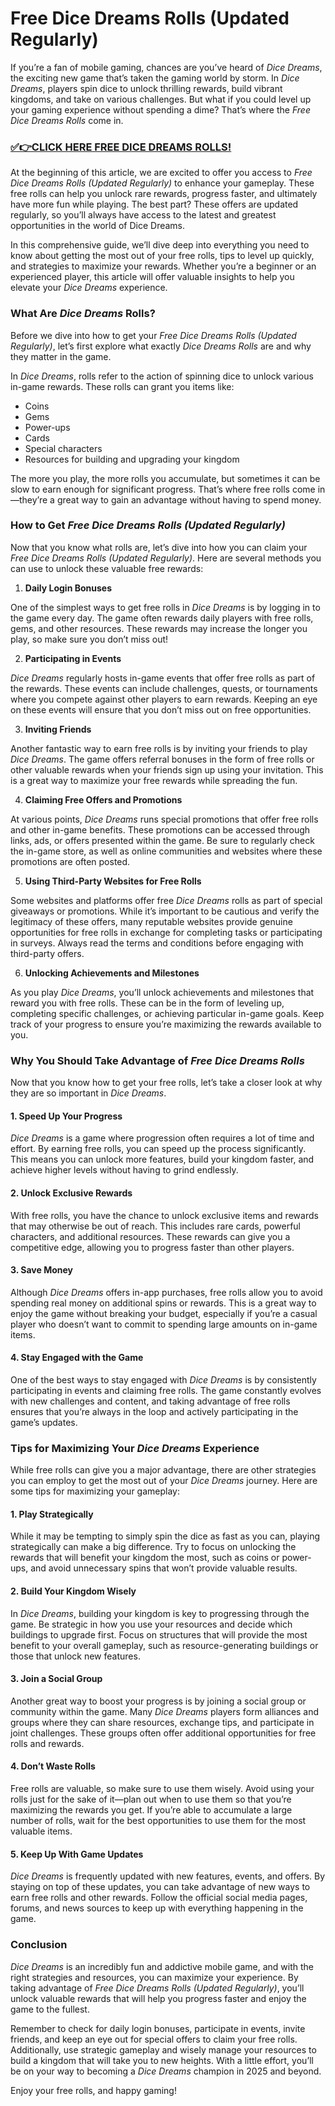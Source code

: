 # Free Dice Dreams Rolls (Updated Regularly)

If you’re a fan of mobile gaming, chances are you’ve heard of *Dice Dreams*, the exciting new game that’s taken the gaming world by storm. In *Dice Dreams*, players spin dice to unlock thrilling rewards, build vibrant kingdoms, and take on various challenges. But what if you could level up your gaming experience without spending a dime? That’s where the *Free Dice Dreams Rolls* come in.

### [✅👉CLICK HERE FREE DICE DREAMS ROLLS!](https://justfree.xyz/dice/dreams/)

At the beginning of this article, we are excited to offer you access to *Free Dice Dreams Rolls (Updated Regularly)* to enhance your gameplay. These free rolls can help you unlock rare rewards, progress faster, and ultimately have more fun while playing. The best part? These offers are updated regularly, so you’ll always have access to the latest and greatest opportunities in the world of Dice Dreams.

In this comprehensive guide, we’ll dive deep into everything you need to know about getting the most out of your free rolls, tips to level up quickly, and strategies to maximize your rewards. Whether you’re a beginner or an experienced player, this article will offer valuable insights to help you elevate your *Dice Dreams* experience.

### What Are *Dice Dreams* Rolls?

Before we dive into how to get your *Free Dice Dreams Rolls (Updated Regularly)*, let’s first explore what exactly *Dice Dreams Rolls* are and why they matter in the game.

In *Dice Dreams*, rolls refer to the action of spinning dice to unlock various in-game rewards. These rolls can grant you items like:

- Coins
- Gems
- Power-ups
- Cards
- Special characters
- Resources for building and upgrading your kingdom

The more you play, the more rolls you accumulate, but sometimes it can be slow to earn enough for significant progress. That’s where free rolls come in—they’re a great way to gain an advantage without having to spend money.

### How to Get *Free Dice Dreams Rolls (Updated Regularly)*

Now that you know what rolls are, let’s dive into how you can claim your *Free Dice Dreams Rolls (Updated Regularly)*. Here are several methods you can use to unlock these valuable free rewards:

1. **Daily Login Bonuses**

One of the simplest ways to get free rolls in *Dice Dreams* is by logging in to the game every day. The game often rewards daily players with free rolls, gems, and other resources. These rewards may increase the longer you play, so make sure you don’t miss out!

2. **Participating in Events**

*Dice Dreams* regularly hosts in-game events that offer free rolls as part of the rewards. These events can include challenges, quests, or tournaments where you compete against other players to earn rewards. Keeping an eye on these events will ensure that you don’t miss out on free opportunities.

3. **Inviting Friends**

Another fantastic way to earn free rolls is by inviting your friends to play *Dice Dreams*. The game offers referral bonuses in the form of free rolls or other valuable rewards when your friends sign up using your invitation. This is a great way to maximize your free rewards while spreading the fun.

4. **Claiming Free Offers and Promotions**

At various points, *Dice Dreams* runs special promotions that offer free rolls and other in-game benefits. These promotions can be accessed through links, ads, or offers presented within the game. Be sure to regularly check the in-game store, as well as online communities and websites where these promotions are often posted.

5. **Using Third-Party Websites for Free Rolls**

Some websites and platforms offer free *Dice Dreams* rolls as part of special giveaways or promotions. While it’s important to be cautious and verify the legitimacy of these offers, many reputable websites provide genuine opportunities for free rolls in exchange for completing tasks or participating in surveys. Always read the terms and conditions before engaging with third-party offers.

6. **Unlocking Achievements and Milestones**

As you play *Dice Dreams*, you’ll unlock achievements and milestones that reward you with free rolls. These can be in the form of leveling up, completing specific challenges, or achieving particular in-game goals. Keep track of your progress to ensure you’re maximizing the rewards available to you.

### Why You Should Take Advantage of *Free Dice Dreams Rolls*

Now that you know how to get your free rolls, let’s take a closer look at why they are so important in *Dice Dreams*.

#### 1. **Speed Up Your Progress**

*Dice Dreams* is a game where progression often requires a lot of time and effort. By earning free rolls, you can speed up the process significantly. This means you can unlock more features, build your kingdom faster, and achieve higher levels without having to grind endlessly.

#### 2. **Unlock Exclusive Rewards**

With free rolls, you have the chance to unlock exclusive items and rewards that may otherwise be out of reach. This includes rare cards, powerful characters, and additional resources. These rewards can give you a competitive edge, allowing you to progress faster than other players.

#### 3. **Save Money**

Although *Dice Dreams* offers in-app purchases, free rolls allow you to avoid spending real money on additional spins or rewards. This is a great way to enjoy the game without breaking your budget, especially if you’re a casual player who doesn’t want to commit to spending large amounts on in-game items.

#### 4. **Stay Engaged with the Game**

One of the best ways to stay engaged with *Dice Dreams* is by consistently participating in events and claiming free rolls. The game constantly evolves with new challenges and content, and taking advantage of free rolls ensures that you’re always in the loop and actively participating in the game’s updates.

### Tips for Maximizing Your *Dice Dreams* Experience

While free rolls can give you a major advantage, there are other strategies you can employ to get the most out of your *Dice Dreams* journey. Here are some tips for maximizing your gameplay:

#### 1. **Play Strategically**

While it may be tempting to simply spin the dice as fast as you can, playing strategically can make a big difference. Try to focus on unlocking the rewards that will benefit your kingdom the most, such as coins or power-ups, and avoid unnecessary spins that won’t provide valuable results.

#### 2. **Build Your Kingdom Wisely**

In *Dice Dreams*, building your kingdom is key to progressing through the game. Be strategic in how you use your resources and decide which buildings to upgrade first. Focus on structures that will provide the most benefit to your overall gameplay, such as resource-generating buildings or those that unlock new features.

#### 3. **Join a Social Group**

Another great way to boost your progress is by joining a social group or community within the game. Many *Dice Dreams* players form alliances and groups where they can share resources, exchange tips, and participate in joint challenges. These groups often offer additional opportunities for free rolls and rewards.

#### 4. **Don’t Waste Rolls**

Free rolls are valuable, so make sure to use them wisely. Avoid using your rolls just for the sake of it—plan out when to use them so that you’re maximizing the rewards you get. If you’re able to accumulate a large number of rolls, wait for the best opportunities to use them for the most valuable items.

#### 5. **Keep Up With Game Updates**

*Dice Dreams* is frequently updated with new features, events, and offers. By staying on top of these updates, you can take advantage of new ways to earn free rolls and other rewards. Follow the official social media pages, forums, and news sources to keep up with everything happening in the game.

### Conclusion

*Dice Dreams* is an incredibly fun and addictive mobile game, and with the right strategies and resources, you can maximize your experience. By taking advantage of *Free Dice Dreams Rolls (Updated Regularly)*, you’ll unlock valuable rewards that will help you progress faster and enjoy the game to the fullest.

Remember to check for daily login bonuses, participate in events, invite friends, and keep an eye out for special offers to claim your free rolls. Additionally, use strategic gameplay and wisely manage your resources to build a kingdom that will take you to new heights. With a little effort, you’ll be on your way to becoming a *Dice Dreams* champion in 2025 and beyond.

Enjoy your free rolls, and happy gaming!
